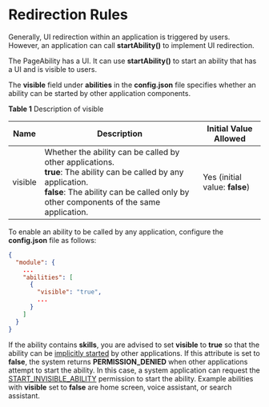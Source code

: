 # Redirection Rules


Generally, UI redirection within an application is triggered by users. However, an application can call **startAbility()** to implement UI redirection.


The PageAbility has a UI. It can use **startAbility()** to start an ability that has a UI and is visible to users.


The **visible** field under **abilities** in the **config.json** file specifies whether an ability can be started by other application components.

**Table 1** Description of visible

| Name| Description| Initial Value Allowed|
| -------- | -------- | -------- |
| visible | Whether the ability can be called by other applications.<br>**true**: The ability can be called by any application.<br>**false**: The ability can be called only by other components of the same application.| Yes (initial value: **false**)|


To enable an ability to be called by any application, configure the **config.json** file as follows:

```json
{
  "module": {
    ...
    "abilities": [
      {
        "visible": "true",
        ...
      }
    ]
  }
}
```


If the ability contains **skills**, you are advised to set **visible** to **true** so that the ability can be [implicitly started](explicit-implicit-want-mappings.md) by other applications. If this attribute is set to **false**, the system returns **PERMISSION_DENIED** when other applications attempt to start the ability. In this case, a system application can request the [START_INVISIBLE_ABILITY](../security/AccessToken/permissions-for-system-apps.md#ohospermissionstart_invisible_ability) permission to start the ability. Example abilities with **visible** set to **false** are home screen, voice assistant, or search assistant.
